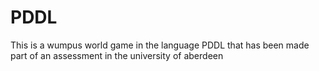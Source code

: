 # PDDL

 This is a wumpus world game in the language PDDL that has been made part of an assessment in the university of aberdeen 
